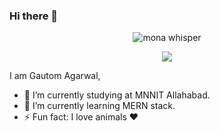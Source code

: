 ### Hi there 👋

<p align="center"><img src="https://github.githubassets.com/images/mona-whisper.gif" alt="mona whisper" /></p>

<p align="center">
    <img src="https://github-readme-stats.vercel.app/api?username=gautom5987&count_private=true&include_all_commits=true&show_icons=true&bg_color=EFEFEF&border_radius=25&custom_title=My GitHub Stats" />
</p>

I am Gautom Agarwal,

- 🔭 I’m currently studying at MNNIT Allahabad.
- 🌱 I’m currently learning MERN stack.
- ⚡ Fun fact: I love animals ♥️
<!--
- 👯 I’m looking to collaborate on ...
- 🤔 I’m looking for help with ...
- 💬 Ask me about ...
- 📫 How to reach me: ...
- 😄 Pronouns: ...
-->

<!--
My Codeforces profile - 
<p align="center">
  <a href="https://codeforces.com/profile/gautom5987/" target="_blank">
    <img src="https://codeforces-stats-api.herokuapp.com/stats?username=gautom5987&theme=1" />
  </a>
</p>

My Leetcode profile - 
<p align="center">
  <a href="https://leetcode.com/gautom5987/" target="_blank">
    <img src="https://leetcode.card.workers.dev/gautom5987?theme=default&font=default&extension=null" />
  </a>
</p>
-->

<!-- ![](https://komarev.com/ghpvc/?username=gautom5987) -->

